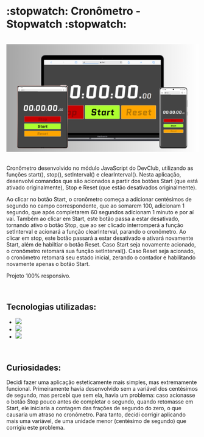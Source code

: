 <h1>:stopwatch: Cronômetro - Stopwatch :stopwatch:</h1>
<br>
<img src="https://github.com/eduardobetti/stopwatch/blob/main/mockup-stopwatch.png?raw=true" alt="mockup-stopwatch">
<br><br>
<p>Cronômetro desenvolvido no módulo JavaScript do DevClub, utilizando as funções start(), stop(), setInterval() e clearInterval().
Nesta aplicação, desenvolvi comandos que são acionados a partir dos botões Start (que está ativado originalmente), Stop e Reset (que estão desativados originalmente).</p>
<p>Ao clicar no botão Start, o cronômetro começa a adicionar centésimos de segundo no campo correspondente, que ao somarem 100, adicionam 1 segundo, que após completarem 60 segundos adicionam 1 minuto e por aí vai.
Também ao clicar em Start, este botão passa a estar desativado, tornando ativo o botão Stop, que ao ser clicado interromperá a função setInterval e acionará a função clearInterval, parando o cronômetro.
Ao clicar em stop, este botão passará a estar desativado e ativará novamente Start, além de habiltiar o botão Reset. Caso Start seja novamente acionado, o cronômetro retomará sua função setInterval().
Caso Reset seja acionado, o cronômetro retomará seu estado inicial, zerando o contador e habilitando novamente apenas o botão Start.</p>
<p>Projeto 100% responsivo.</p>
<br>
<h2>Tecnologias utilizadas:</h2>

- <img src="https://img.shields.io/badge/HTML5-E34F26?style=for-the-badge&logo=html5&logoColor=white">

- <img src="https://img.shields.io/badge/CSS3-1572B6?style=for-the-badge&logo=css3&logoColor=white">

- <img src="https://img.shields.io/badge/JavaScript-F7DF1E?style=for-the-badge&logo=javascript&logoColor=black">
<br>
<h2>Curiosidades:</h2>

<p>Decidi fazer uma aplicação esteticamente mais simples, mas extremamente funcional.
Primeiramente havia desenvolvido sem a variável dos centésimos de segundo, mas percebi que sem ela, havia um problema:
caso acionasse o botão Stop pouco antes de completar o segundo, quando retomasse em Start, ele iniciaria a contagem das frações de segundo do zero, o que causaria um atraso no cronômetro.
Para tanto, decidi corrigir aplicando mais uma variável, de uma unidade menor (centésimo de segundo) que corrigiu este problema.</p>
